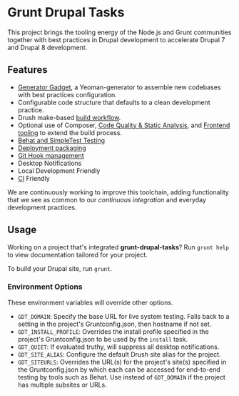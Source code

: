 # Grunt Drupal Tasks

This project brings the tooling energy of the Node.js and Grunt communities together with best practices in Drupal development to accelerate Drupal 7 and Drupal 8 development.

## Features

* [Generator Gadget](https://github.com/phase2/generator-gadget), a Yeoman-generator to assemble new codebases with best practices configuration.
* Configurable code structure that defaults to a clean development practice.
* Drush make-based [build workflow](10_BUILD/).
* Optional use of Composer,
  [Code Quality & Static Analysis](20_QUALITY/), and [Frontend tooling](30_FRONTEND/) to extend the build process.
* [Behat and SimpleTest Testing](40_TESTING/)
* [Deployment packaging](60_PACKAGE/)
* [Git Hook management](70_GIT_INTEGRATION/)
* Desktop Notifications
* Local Development Friendly
* [CI](80_CI/) Friendly

We are continuously working to improve this toolchain, adding functionality that
we see as common to our _continuous integration_ and everyday development
practices.

## Usage

Working on a project that's integrated **grunt-drupal-tasks**? Run `grunt help`
to view documentation tailored for your project.

To build your Drupal site, run `grunt`.

### Environment Options

These environment variables will override other options.

* `GDT_DOMAIN`: Specify the base URL for live system testing. Falls back to a
setting in the project's Gruntconfig.json, then hostname if not set.
* `GDT_INSTALL_PROFILE`: Overrides the install profile specified in the
project's Gruntconfig.json to be used by the `install` task.
* `GDT_QUIET`: If evaluated truthy, will suppress all desktop notifications.
* `GDT_SITE_ALIAS`: Configure the default Drush site alias for the project.
* `GDT_SITEURLS`: Overrides the URL(s) for the project's site(s) specified in
the Gruntconfig.json by which each can be accessed for end-to-end testing by
tools such as Behat. Use instead of `GDT_DOMAIN` if the project has multiple
subsites or URLs.
